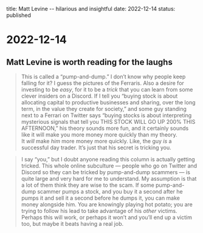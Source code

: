 title: Matt Levine -- hilarious and insightful
date: 2022-12-14
status: published

# 2022-12-14
## Matt Levine is worth reading for the laughs
> This is called a “pump-and-dump.” I don’t know why people keep falling for it? I guess the pictures of the Ferraris. Also a desire for investing to be _easy_, for it to be a _trick_ that you can learn from some clever insiders on a Discord. If I tell you “buying stock is about allocating capital to productive businesses and sharing, over the long term, in the value they create for society,” and some guy standing next to a Ferrari on Twitter says “buying stocks is about interpreting mysterious signals that tell you THIS STOCK WILL GO UP 200% THIS AFTERNOON,” his theory sounds more fun, and it certainly sounds like it will make you more money more quickly than my theory. It _will_ make _him_ more money more quickly. Like, the guy _is_ a successful day trader. It’s just that his secret is tricking you.

> I say “you,” but I doubt anyone reading this column is actually getting tricked. This whole online subculture — people who go on Twitter and Discord so they can be tricked by pump-and-dump scammers — is quite large and very hard for me to understand. My assumption is that a lot of them think they are wise to the scam. If some pump-and-dump scammer pumps a stock, and you buy it a second after he pumps it and sell it a second before he dumps it, you can make money alongside him. You are knowingly playing hot potato; you are trying to follow his lead to take advantage of his _other_ victims. Perhaps this will work, or perhaps it won’t and you’ll end up a victim too, but maybe it beats having a real job.